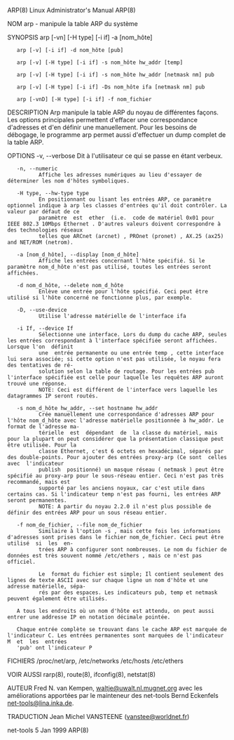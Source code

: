 ARP(8)                                                              Linux Administrator's Manual                                                              ARP(8)

NOM
       arp - manipule la table ARP du système

SYNOPSIS
       arp [-vn] [-H type] [-i if] -a [nom_hôte]

       arp [-v] [-i if] -d nom_hôte [pub]

       arp [-v] [-H type] [-i if] -s nom_hôte hw_addr [temp]

       arp [-v] [-H type] [-i if] -s nom_hôte hw_addr [netmask nm] pub

       arp [-v] [-H type] [-i if] -Ds nom_hôte ifa [netmask nm] pub

       arp [-vnD] [-H type] [-i if] -f nom_fichier

DESCRIPTION
       Arp  manipule  la  table ARP du noyau de différentes façons. Les options principales permettent d'effacer une correspondance d'adresses   et d'en définir une
       manuellement. Pour les besoins de débogage, le programme arp permet aussi d'effectuer un dump complet de la table ARP.

OPTIONS
       -v, --verbose
              Dit à l'utilisateur ce qui se passe en étant verbeux.

       -n, --numeric
              Affiche les adresses numériques au lieu d'essayer de déterminer les nom d'hôtes symboliques.

       -H type, --hw-type type
              En positionnant ou lisant les entrées ARP, ce paramètre optionnel indique à arp les classes d'entrées qu'il doit contrôler. La valeur par défaut de ce
              paramètre  est  ether  (i.e.  code de matériel 0x01 pour IEEE 802.3 10Mbps Ethernet . D'autres valeurs doivent correspondre à des technologies réseaux
              telles que ARCnet (arcnet) , PROnet (pronet) , AX.25 (ax25) and NET/ROM (netrom).

       -a [nom_d_hôte], --display [nom_d_hôte]
              Affiche les entrées concernant l'hôte spécifié. Si le paramètre nom_d_hôte n'est pas utilisé, toutes les entrées seront affichées.

       -d nom_d_hôte, --delete nom_d_hôte
              Enlève une entrée pour l'hôte spécifié. Ceci peut être utilisé si l'hôte concerné ne fonctionne plus, par exemple.

       -D, --use-device
              Utilise l'adresse matérielle de l'interface ifa

       -i If, --device If
              Sélectionne une interface. Lors du dump du cache ARP, seules les entrées correspondant à l'interface spécifiée seront affichées. Lorsque l'on  définit
              une  entrée permanente ou une entrée temp , cette interface lui sera associée; si cette option n'est pas utilisée, le noyau fera des tentatives de ré‐
              solution selon la table de routage. Pour les entrées pub l'interface spécifiée est celle pour laquelle les requêtes ARP auront trouvé une réponse.
              NOTE: Ceci est différent de l'interface vers laquelle les datagrammes IP seront routés.

       -s nom_d_hôte hw_addr, --set hostname hw_addr
              Crée manuellement une correspondance d'adresses ARP pour l'hôte nom_d_hôte avec l'adresse matérielle positionnée à hw_addr. Le format de l'adresse ma‐
              térielle  est  dépendant  de  la classe du matériel, mais pour la plupart on peut considérer que la présentation classique peut être utilisée. Pour la
              classe Ethernet, c'est 6 octets en hexadécimal, séparés par des double-points. Pour ajouter des entrées proxy-arp (Ce sont  celles  avec  l'indicateur
              publish  positionné) un masque réseau ( netmask ) peut être spécifié au proxy-arp pour le sous-réseau entier. Ceci n'est pas très recommandé, mais est
              supporté par les anciens noyaux, car c'est utile dans certains cas. Si l'indicateur temp n'est pas fourni, les entrées ARP seront permanentes.
              NOTE: A partir du noyau 2.2.0 il n'est plus possible de définir des entrées ARP pour un sous réseau entier.

       -f nom_de_fichier, --file nom_de_fichier
              Similaire à l'option -s , mais cette fois les informations d'adresses sont prises dans le fichier nom_de_fichier. Ceci peut être utilisé  si  les  en‐
              trées ARP à configurer sont nombreuses. Le nom du fichier de données est très souvent nommé /etc/ethers , mais ce n'est pas officiel.

              Le  format du fichier est simple; Il contient seulement des lignes de texte ASCII avec sur chaque ligne un nom d'hôte et une adresse matérielle, sépa‐
              rés par des espaces. Les indicateurs pub, temp et netmask peuvent également être utilisés.

       A tous les endroits où un nom d'hôte est attendu, on peut aussi entrer une addresse IP en notation décimale pointée.

       Chaque entrée complète se trouvant dans le cache ARP est marquée de l'indicateur C. Les entrées permanentes sont marquées de l'indicateur M  et  les  entrées
       'pub' ont l'indicateur P

FICHIERS
       /proc/net/arp,
       /etc/networks
       /etc/hosts
       /etc/ethers

VOIR AUSSI
       rarp(8), route(8), ifconfig(8), netstat(8)

AUTEUR
       Fred N. van Kempen, <waltje@uwalt.nl.mugnet.org> avec les améliorations apportées par le mainteneur des net-tools Bernd Eckenfels <net-tools@lina.inka.de>.

TRADUCTION
       Jean Michel VANSTEENE (vanstee@worldnet.fr)

net-tools                                                                    5 Jan 1999                                                                       ARP(8)
